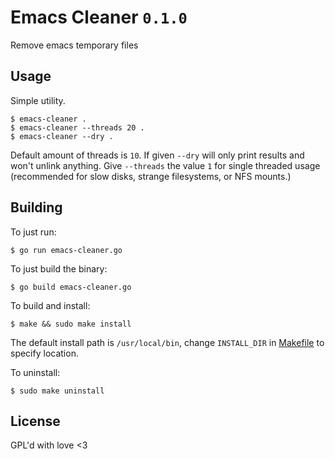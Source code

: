 # Emacs Cleaner `0.1.0`

Remove emacs temporary files

## Usage

Simple utility.
``` shell
$ emacs-cleaner .
$ emacs-cleaner --threads 20 .
$ emacs-cleaner --dry .
```

Default amount of threads is `10`. If given `--dry` will only print results and won't unlink anything. 
Give `--threads` the value `1` for single threaded usage (recommended for slow disks, strange filesystems, or NFS mounts.)

## Building

To just run:
``` shell
$ go run emacs-cleaner.go
```

To just build the binary:
``` shell
$ go build emacs-cleaner.go
```

To build and install:
``` shell
$ make && sudo make install
```
The default install path is `/usr/local/bin`, change `INSTALL_DIR` in [Makefile] to specify location.

 [Makefile]: ./Makefile
 
To uninstall:
``` shell
$ sudo make uninstall
```

## License
GPL'd with love <3
